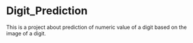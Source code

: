 # Digit_Prediction
This is a project about prediction of numeric value of a digit based on the image of a digit.
